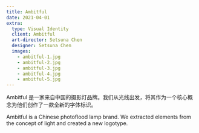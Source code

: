 ```yaml
---
title: Ambitful
date: 2021-04-01
extra:
  type: Visual Identity
  client: Ambitful
  art-director: Setsuna Chen
  designer: Setsuna Chen
  images:
    - ambitful-1.jpg
    - ambitful-2.jpg
    - ambitful-3.jpg
    - ambitful-4.jpg
    - ambitful-5.jpg
---
```


Ambitful 是一家来自中国的摄影灯品牌。我们从光线出发，将其作为一个核心概念为他们创作了一款全新的字体标识。

Ambitful is a Chinese photoflood lamp brand. We extracted elements from the concept of light and created a new logotype.
